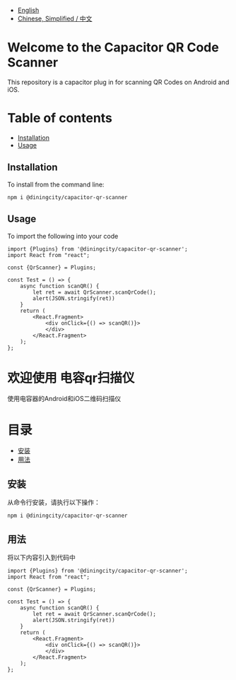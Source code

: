 - [English](#welcome-to-the-capacitor-qr-code-scanner)
- [Chinese, Simplified / 中文](#欢迎使用-电容qr扫描仪)

# Welcome to the Capacitor QR Code Scanner

This repository is a capacitor plug in for scanning QR Codes on Android and iOS.

# Table of contents

- [Installation](#Installation)
- [Usage](#Usage)

## Installation

To install from the command line:

````shell
npm i @diningcity/capacitor-qr-scanner
````

## Usage

To import the following into your code

````react
import {Plugins} from '@diningcity/capacitor-qr-scanner';
import React from "react";

const {QrScanner} = Plugins;

const Test = () => {
    async function scanQR() {
        let ret = await QrScanner.scanQrCode();
        alert(JSON.stringify(ret))
    }
    return (
        <React.Fragment>
            <div onClick={() => scanQR()}>
            </div>
        </React.Fragment>
    );
};

````

# 欢迎使用 电容qr扫描仪
使用电容器的Android和iOS二维码扫描仪
# 目录
- [安装](#安装)
- [用法](#用法)

## 安装
从命令行安装，请执行以下操作：
````shell
npm i @diningcity/capacitor-qr-scanner
````

## 用法
将以下内容引入到代码中
````react
import {Plugins} from '@diningcity/capacitor-qr-scanner';
import React from "react";

const {QrScanner} = Plugins;

const Test = () => {
    async function scanQR() {
        let ret = await QrScanner.scanQrCode();
        alert(JSON.stringify(ret))
    }
    return (
        <React.Fragment>
            <div onClick={() => scanQR()}>
            </div>
        </React.Fragment>
    );
};

````
